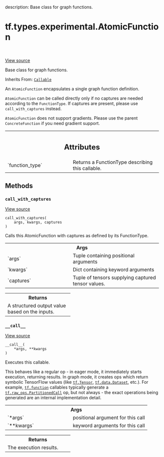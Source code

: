 description: Base class for graph functions.

<div itemscope itemtype="http://developers.google.com/ReferenceObject">
<meta itemprop="name" content="tf.types.experimental.AtomicFunction" />
<meta itemprop="path" content="Stable" />
<meta itemprop="property" content="__call__"/>
<meta itemprop="property" content="call_with_captures"/>
</div>

# tf.types.experimental.AtomicFunction

<!-- Insert buttons and diff -->

<table class="tfo-notebook-buttons tfo-api nocontent" align="left">

</table>

<a target="_blank" class="external" href="/code/stable/tensorflow/python/types/core.py">View source</a>



Base class for graph functions.

Inherits From: [`Callable`](../../../tf/types/experimental/Callable.md)

<!-- Placeholder for "Used in" -->

An `AtomicFunction` encapsulates a single graph function definition.

`AtomicFunction` can be called directly only if no captures are needed
according to the `FunctionType`. If captures are present, please use
`call_with_captures` instead.

`AtomicFunction` does not support gradients. Please use the parent
`ConcreteFunction` if you need gradient support.



<!-- Tabular view -->
 <table class="responsive fixed orange">
<colgroup><col width="214px"><col></colgroup>
<tr><th colspan="2"><h2 class="add-link">Attributes</h2></th></tr>

<tr>
<td>
`function_type`<a id="function_type"></a>
</td>
<td>
Returns a FunctionType describing this callable.
</td>
</tr>
</table>



## Methods

<h3 id="call_with_captures"><code>call_with_captures</code></h3>

<a target="_blank" class="external" href="/code/stable/tensorflow/python/types/core.py">View source</a>

<pre class="devsite-click-to-copy prettyprint lang-py tfo-signature-link">
<code>call_with_captures(
    args, kwargs, captures
)
</code></pre>

Calls this AtomicFunction with captures as defined by its FunctionType.


<!-- Tabular view -->
 <table class="responsive fixed orange">
<colgroup><col width="214px"><col></colgroup>
<tr><th colspan="2">Args</th></tr>

<tr>
<td>
`args`
</td>
<td>
Tuple containing positional arguments
</td>
</tr><tr>
<td>
`kwargs`
</td>
<td>
Dict containing keyword arguments
</td>
</tr><tr>
<td>
`captures`
</td>
<td>
Tuple of tensors supplying captured tensor values.
</td>
</tr>
</table>



<!-- Tabular view -->
 <table class="responsive fixed orange">
<colgroup><col width="214px"><col></colgroup>
<tr><th colspan="2">Returns</th></tr>
<tr class="alt">
<td colspan="2">
A structured output value based on the inputs.
</td>
</tr>

</table>



<h3 id="__call__"><code>__call__</code></h3>

<a target="_blank" class="external" href="/code/stable/tensorflow/python/types/core.py">View source</a>

<pre class="devsite-click-to-copy prettyprint lang-py tfo-signature-link">
<code>__call__(
    *args, **kwargs
)
</code></pre>

Executes this callable.

This behaves like a regular op - in eager mode, it immediately starts
execution, returning results. In graph mode, it creates ops which return
symbolic TensorFlow values (like <a href="../../../tf/Tensor.md"><code>tf.Tensor</code></a>, <a href="../../../tf/data/Dataset.md"><code>tf.data.Dataset</code></a>,
etc.). For example, <a href="../../../tf/function.md"><code>tf.function</code></a> callables typically generate a
<a href="../../../tf/raw_ops/PartitionedCall.md"><code>tf.raw_ops.PartitionedCall</code></a> op, but not always - the
exact operations being generated are an internal implementation detail.

<!-- Tabular view -->
 <table class="responsive fixed orange">
<colgroup><col width="214px"><col></colgroup>
<tr><th colspan="2">Args</th></tr>

<tr>
<td>
`*args`
</td>
<td>
positional argument for this call
</td>
</tr><tr>
<td>
`**kwargs`
</td>
<td>
keyword arguments for this call
</td>
</tr>
</table>



<!-- Tabular view -->
 <table class="responsive fixed orange">
<colgroup><col width="214px"><col></colgroup>
<tr><th colspan="2">Returns</th></tr>
<tr class="alt">
<td colspan="2">
The execution results.
</td>
</tr>

</table>





